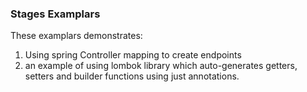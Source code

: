 ### Stages Examplars
These examplars demonstrates:
1. Using spring Controller mapping to create endpoints
1. an example of using lombok library which auto-generates getters, setters and builder functions using just annotations.
